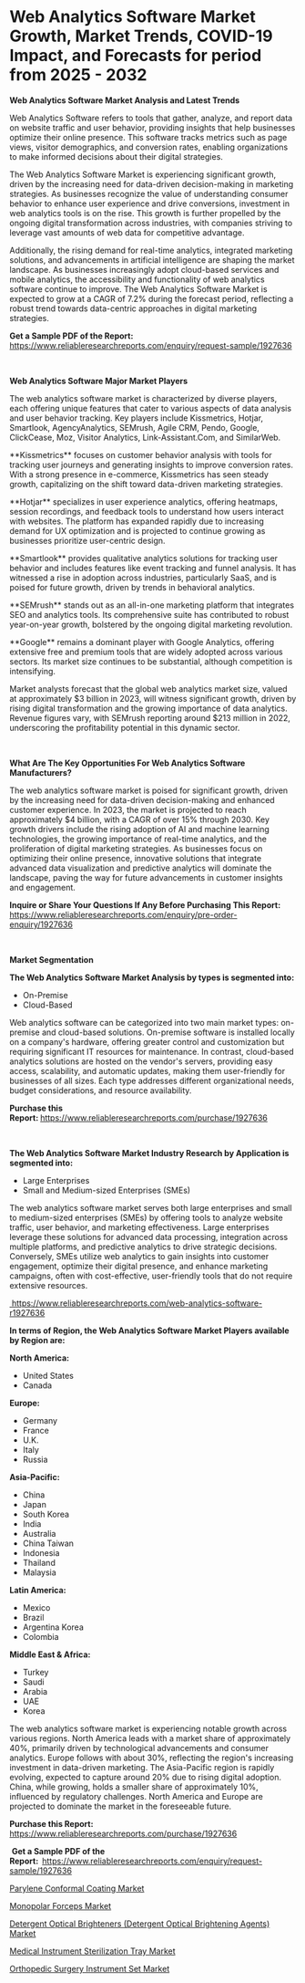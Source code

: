<p><h1>Web Analytics Software Market Growth, Market Trends, COVID-19 Impact, and Forecasts for period from 2025 - 2032</h1></p><p><strong>Web Analytics Software Market Analysis and Latest Trends</strong></p>
<p><p>Web Analytics Software refers to tools that gather, analyze, and report data on website traffic and user behavior, providing insights that help businesses optimize their online presence. This software tracks metrics such as page views, visitor demographics, and conversion rates, enabling organizations to make informed decisions about their digital strategies.</p><p>The Web Analytics Software Market is experiencing significant growth, driven by the increasing need for data-driven decision-making in marketing strategies. As businesses recognize the value of understanding consumer behavior to enhance user experience and drive conversions, investment in web analytics tools is on the rise. This growth is further propelled by the ongoing digital transformation across industries, with companies striving to leverage vast amounts of web data for competitive advantage.</p><p>Additionally, the rising demand for real-time analytics, integrated marketing solutions, and advancements in artificial intelligence are shaping the market landscape. As businesses increasingly adopt cloud-based services and mobile analytics, the accessibility and functionality of web analytics software continue to improve. The Web Analytics Software Market is expected to grow at a CAGR of 7.2% during the forecast period, reflecting a robust trend towards data-centric approaches in digital marketing strategies.</p></p>
<p><strong>Get a Sample PDF of the Report:&nbsp;</strong> <a href="https://www.reliableresearchreports.com/enquiry/request-sample/1927636?utm_campaign=31&utm_medium=2&utm_source=Github&utm_content=ia&utm_term=15012025&utm_id=web-analytics-software">https://www.reliableresearchreports.com/enquiry/request-sample/1927636</a></p>
<p>&nbsp;</p>
<p><strong>Web Analytics Software Major Market Players</strong></p>
<p><p>The web analytics software market is characterized by diverse players, each offering unique features that cater to various aspects of data analysis and user behavior tracking. Key players include Kissmetrics, Hotjar, Smartlook, AgencyAnalytics, SEMrush, Agile CRM, Pendo, Google, ClickCease, Moz, Visitor Analytics, Link-Assistant.Com, and SimilarWeb.</p><p>**Kissmetrics** focuses on customer behavior analysis with tools for tracking user journeys and generating insights to improve conversion rates. With a strong presence in e-commerce, Kissmetrics has seen steady growth, capitalizing on the shift toward data-driven marketing strategies.</p><p>**Hotjar** specializes in user experience analytics, offering heatmaps, session recordings, and feedback tools to understand how users interact with websites. The platform has expanded rapidly due to increasing demand for UX optimization and is projected to continue growing as businesses prioritize user-centric design.</p><p>**Smartlook** provides qualitative analytics solutions for tracking user behavior and includes features like event tracking and funnel analysis. It has witnessed a rise in adoption across industries, particularly SaaS, and is poised for future growth, driven by trends in behavioral analytics.</p><p>**SEMrush** stands out as an all-in-one marketing platform that integrates SEO and analytics tools. Its comprehensive suite has contributed to robust year-on-year growth, bolstered by the ongoing digital marketing revolution.</p><p>**Google** remains a dominant player with Google Analytics, offering extensive free and premium tools that are widely adopted across various sectors. Its market size continues to be substantial, although competition is intensifying.</p><p>Market analysts forecast that the global web analytics market size, valued at approximately $3 billion in 2023, will witness significant growth, driven by rising digital transformation and the growing importance of data analytics. Revenue figures vary, with SEMrush reporting around $213 million in 2022, underscoring the profitability potential in this dynamic sector.</p></p>
<p>&nbsp;</p>
<p><strong>What Are The Key Opportunities For Web Analytics Software Manufacturers?</strong></p>
<p><p>The web analytics software market is poised for significant growth, driven by the increasing need for data-driven decision-making and enhanced customer experience. In 2023, the market is projected to reach approximately $4 billion, with a CAGR of over 15% through 2030. Key growth drivers include the rising adoption of AI and machine learning technologies, the growing importance of real-time analytics, and the proliferation of digital marketing strategies. As businesses focus on optimizing their online presence, innovative solutions that integrate advanced data visualization and predictive analytics will dominate the landscape, paving the way for future advancements in customer insights and engagement.</p></p>
<p><strong>Inquire or Share Your Questions If Any Before Purchasing This Report:</strong> <a href="https://www.reliableresearchreports.com/enquiry/pre-order-enquiry/1927636?utm_campaign=31&utm_medium=2&utm_source=Github&utm_content=ia&utm_term=15012025&utm_id=web-analytics-software">https://www.reliableresearchreports.com/enquiry/pre-order-enquiry/1927636</a></p>
<p>&nbsp;</p>
<p><strong>Market Segmentation</strong></p>
<p><strong>The Web Analytics Software Market Analysis by types is segmented into:</strong></p>
<p><ul><li>On-Premise</li><li>Cloud-Based</li></ul></p>
<p><p>Web analytics software can be categorized into two main market types: on-premise and cloud-based solutions. On-premise software is installed locally on a company's hardware, offering greater control and customization but requiring significant IT resources for maintenance. In contrast, cloud-based analytics solutions are hosted on the vendor's servers, providing easy access, scalability, and automatic updates, making them user-friendly for businesses of all sizes. Each type addresses different organizational needs, budget considerations, and resource availability.</p></p>
<p><strong>Purchase this Report:&nbsp;</strong><a href="https://www.reliableresearchreports.com/purchase/1927636?utm_campaign=31&utm_medium=2&utm_source=Github&utm_content=ia&utm_term=15012025&utm_id=web-analytics-software">https://www.reliableresearchreports.com/purchase/1927636</a></p>
<p>&nbsp;</p>
<p><strong>The Web Analytics Software Market Industry Research by Application is segmented into:</strong></p>
<p><ul><li>Large Enterprises</li><li>Small and Medium-sized Enterprises (SMEs)</li></ul></p>
<p><p>The web analytics software market serves both large enterprises and small to medium-sized enterprises (SMEs) by offering tools to analyze website traffic, user behavior, and marketing effectiveness. Large enterprises leverage these solutions for advanced data processing, integration across multiple platforms, and predictive analytics to drive strategic decisions. Conversely, SMEs utilize web analytics to gain insights into customer engagement, optimize their digital presence, and enhance marketing campaigns, often with cost-effective, user-friendly tools that do not require extensive resources.</p></p>
<p><a href="https://www.reliableresearchreports.com/web-analytics-software-r1927636?utm_campaign=31&utm_medium=2&utm_source=Github&utm_content=ia&utm_term=15012025&utm_id=web-analytics-software">&nbsp;https://www.reliableresearchreports.com/web-analytics-software-r1927636</a></p>
<p><strong>In terms of Region, the Web Analytics Software Market Players available by Region are:</strong></p>
<p>
    <p> <strong> North America: </strong>
        <ul>
            <li>United States</li>
            <li>Canada</li>
        </ul>
        </p> 
    <p> <strong> Europe: </strong>
        <ul>
            <li>Germany</li>
            <li>France</li>
            <li>U.K.</li>
            <li>Italy</li>
            <li>Russia</li>
        </ul>
        </p> 
    <p> <strong> Asia-Pacific: </strong>
        <ul>
            <li>China</li>
            <li>Japan</li>
            <li>South Korea</li>
            <li>India</li>
            <li>Australia</li>
            <li>China Taiwan</li>
            <li>Indonesia</li>
            <li>Thailand</li>
            <li>Malaysia</li>
        </ul>
        </p> 
    <p> <strong> Latin America: </strong>
        <ul>
            <li>Mexico</li>
            <li>Brazil</li>
            <li>Argentina Korea</li>
            <li>Colombia</li>
        </ul>
        </p> 
    <p> <strong> Middle East & Africa: </strong>
        <ul>
            <li>Turkey</li>
            <li>Saudi</li>
            <li>Arabia</li>
            <li>UAE</li>
            <li>Korea</li>
        </ul>
    </p>
    </p>
<p><p>The web analytics software market is experiencing notable growth across various regions. North America leads with a market share of approximately 40%, primarily driven by technological advancements and consumer analytics. Europe follows with about 30%, reflecting the region's increasing investment in data-driven marketing. The Asia-Pacific region is rapidly evolving, expected to capture around 20% due to rising digital adoption. China, while growing, holds a smaller share of approximately 10%, influenced by regulatory challenges. North America and Europe are projected to dominate the market in the foreseeable future.</p></p>
<p><strong>Purchase this Report: </strong><a href="https://www.reliableresearchreports.com/purchase/1927636?utm_campaign=31&utm_medium=2&utm_source=Github&utm_content=ia&utm_term=15012025&utm_id=web-analytics-software">https://www.reliableresearchreports.com/purchase/1927636</a></p>
<p>&nbsp;<strong>Get a Sample PDF of the Report:&nbsp;&nbsp;</strong><a href="https://www.reliableresearchreports.com/enquiry/request-sample/1927636?utm_campaign=31&utm_medium=2&utm_source=Github&utm_content=ia&utm_term=15012025&utm_id=web-analytics-software">https://www.reliableresearchreports.com/enquiry/request-sample/1927636</a></p>
<p><strong></strong></p>
<p><p><a href="https://github.com/skerretflossie9297/Market-Research-Report-List-1/blob/main/parylene-conformal-coating-market.md?utm_campaign=31&utm_medium=2&utm_source=Github&utm_content=ia&utm_term=15012025&utm_id=web-analytics-software">Parylene Conformal Coating Market</a></p><p><a href="https://github.com/MonroeBullock54/Market-Research-Report-List-1/blob/main/monopolar-forceps-market.md?utm_campaign=31&utm_medium=2&utm_source=Github&utm_content=ia&utm_term=15012025&utm_id=web-analytics-software">Monopolar Forceps Market</a></p><p><a href="https://github.com/shondapmbau/Market-Research-Report-List-1/blob/main/detergent-optical-brighteners-detergent-optical-brightening-agents-market.md?utm_campaign=31&utm_medium=2&utm_source=Github&utm_content=ia&utm_term=15012025&utm_id=web-analytics-software">Detergent Optical Brighteners (Detergent Optical Brightening Agents) Market</a></p><p><a href="https://github.com/juniordelafrance/Market-Research-Report-List-5/blob/main/medical-instrument-sterilization-tray-market.md?utm_campaign=31&utm_medium=2&utm_source=Github&utm_content=ia&utm_term=15012025&utm_id=web-analytics-software">Medical Instrument Sterilization Tray Market</a></p><p><a href="https://github.com/rahu1506/Market-Research-Report-List-6/blob/main/orthopedic-surgery-instrument-set-market.md?utm_campaign=31&utm_medium=2&utm_source=Github&utm_content=ia&utm_term=15012025&utm_id=web-analytics-software">Orthopedic Surgery Instrument Set Market</a></p></p>